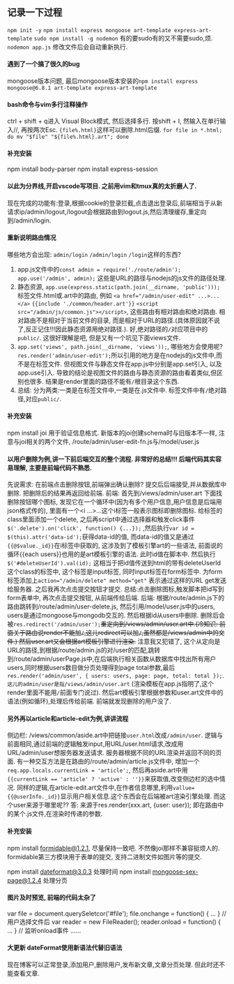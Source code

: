 ## 记录一下过程
`npm init -y`
`npm install express mongoose art-template express-art-template`
`sudo npm install -g nodemon` 有的要sudo有的又不需要sudo,烦.
`nodemon app.js` 修改文件后会自动重新执行.

#### 遇到了一个搞了很久的bug
mongoose版本问题, 最后mongoose版本安装的`npm install express mongoose@6.8.1 art-template express-art-template`

#### bash命令与vim多行注释操作
ctrl + shift + q进入 Visual Block模式, 然后选择多行. 按shift + I, 然输入在单行输入//, 再按两次Esc.
`{file%.html}`这样可以删除.html后缀. `for file in *.html; do mv "$file" "${file%.html}.art"; done`

#### 补充安装
npm install body-parser
npm install express-session

#### 以此为分界线,开启vscode写项目. 之前用vim和tmux真的太折磨人了.
现在完成的功能有:登录,根据cookie的登录拦截,点击退出登录后,前端相当于从新请求ip/admin/logout,/logout会根据路由到logout.js,然后清理缓存,重定向到/admin/login.

#### 重新说明路由情况
哪些地方会出现: `admin/login` `/admin/login` `/login`这样的东西?
1. app.js文件中的`const admin = require('./route/admin');` `app.use('/admin', admin);` 这些是URL的路径与nodejs的js文件的路径处理.
2. 静态资源, `app.use(express.static(path.join(__dirname, 'public')));` 标签文件.html或.art中的路由, 例如 `<a href="/admin/user-edit" ...>...</a>` `{{include './common/header.art'}}`  `<script src="/admin/js/common.js"></script>`, 这些路由有相对路由和绝对路由. 相对路由不是相对于当前文件的目录, 而是相对于URL的路径.(具体原因就不说了,反正记住!!!因此静态资源用绝对路径.). 好,绝对路径的`/`对应项目中的`public/`. 这很好理解是吧, 但是又有一个坑见下面views文件.
3. `app.set('views', path.join(__dirname, 'views'));`, 哪些地方会使用呢? `res.render('admin/user-edit');`所以引用的地方是在nodejs的js文件中,而不是在标签文件. 但视图文件与静态文件在app.js中分别是app.set引入, 以及app.use引入. 导致的结论是视图文件的路由与静态资源的路由看着类似,但区别也很多. 结果是render里面的路径不能有`/`根目录这个东西.
4. 总结: 分为两类:一类是在标签文件中,一类是在.js文件中. 标签文件中有`/`绝对路径,对应`public/`.

#### 补充安装
npm install joi
用于验证信息格式. 新版本的joi创建schema时与旧版本不一样, 注意与joi相关的两个文件, /route/admin/user-edit-fn.js与/model/user.js

#### 以用户删除为例,讲一下前后端交互的整个流程. 非常好的总结!!! 后端代码其实容易理解, 主要是前端代码不熟悉.
先说需求: 在前端点击删除按钮,前端弹出确认删除? 提交后后端接受,并从数据库中删除. 把删除后的结果再返回给前端.
前端: 首先到/views/admin/user.art 下面找删除按钮哪个图标, 发现它在一个循环中(因为有多个用户信息,用户信息是后端用json格式传的), 里面有一个<i ...>...</i>这个i标签一般表示图标即删除图标. 给标签的class里面添加一个delete, 之后再script中通过选择器和触发click事件 `$('.delete').on('click', function() {...});` ,然后执行`var id = $(this).attr('data-id');`获得data-id的值, 而data-id的值又是通过`{{@$value._id}}`在i标签中获取的, 这涉及到了模板引擎art的一些语法, 前面说的循环{{each users}}也用的是art模板引擎的语法. 此时id值在脚本中. 然后执行`$('#deleteUserId').val(id);` 这相当于把id值传送到html的带有deleteUserId这个class的标签中, 这个标签是input标签, 同时input标签在form标签中. 为form标签添加上`action="/admin/delete" method="get"` 表示通过这样的URL get发送给服务器. 之后我再次点击提交按钮才提交. 总结:点击删除图标,触发脚本把id写到form表单中, 再次点击提交按钮, 从前端传给后端.
后端: 根据/route/admin.js下的路由跳转到/route/admin/user-delete.js, 然后引用/model/user.js中的users, users是通过mongoose与mongodb交互的. 然后根据id从users中删除. 删除后会被`res.redirect('/admin/user');`~~重定向到/views/admin/user.art中.(冷知识: 前面关于路由说render不能加`/`,这儿redirect可以加`/`,虽然都是/views/admin中的文件.) 然后user.art又会根据art模板引擎进行渲染.~~ 注意我又犯错了, 这个从定向是URL的路径,到根据/route/admin.js的对/user的匹配,跳转到/route/admin/userPage.js中,在后端执行相关函数从数据库中找出所有用户users,同时根据users数目做分页处理得到page total参数,最后 `res.render('admin/user', { users: users, page: page, total: total });`. `这儿的admin/user是指/views/admin/user.art` (渲染模板在app.js指明了,这个render里面不能用`/`前面专门说过). 然后art模板引擎根据参数和user.art文件中的语法(例如循环),处理后传给前端. 前端就发现删除的用户没了.

#### 另外再以article和article-edit为例,讲讲流程
侧边栏: /views/common/aside.art中把链接`user.html`改成`/admin/user`. 逻辑与前面相同,通过前端的逻辑触发input,用URL/user.html请求,改成用URL/admin/user想服务器发送请求.
服务器根据不同的URL渲染并返回不同的页面. 有一种交互方法是在路由的/route/admin/article.js文件中, 增加一个`req.app.locals.currentLink = 'article';`, 然后再aside.art中用`{{currentLink == 'article' ? 'active' : ''}}`来获取值,改变侧边栏的选中情况.
同样的逻辑,在article-edit.art文件中,在作者信息哪里,利用`vallue={{@userInfo._id}}`显示用户相关信息.这个东西会在后端被art渲染引擎处理. 而这个user来源于哪里呢?? 答: 来源于res.render(xxx.art, {user: user}); 即在路由中的某个.js文件,在渲染时传递的参数.

#### 补充安装
npm install formidable@1.2.1, 尽量保持一致吧. 不然像joi那样不兼容挺烦人的.
formidable第三方模块用于表单的提交, 支持二进制文件如图片等的提交.

npm install dateformat@3.0.3  处理时间
npm install mongoose-sex-page@1.2.4  处理分页

#### 图片及时预览, 前端的代码太杂了
var file = document.querySeletcor('#file');
file.onchange = function() { ... } // 用户选择文件后
var reader = new FileReader(); 
reader.onload = function() { ... } // 监听onload事件
......

#### 大更新 dateFormat使用新语法代替旧语法
现在博客可以正常登录,添加用户,删除用户,发布新文章,文章分页处理. 但此时还不能查看文章.


